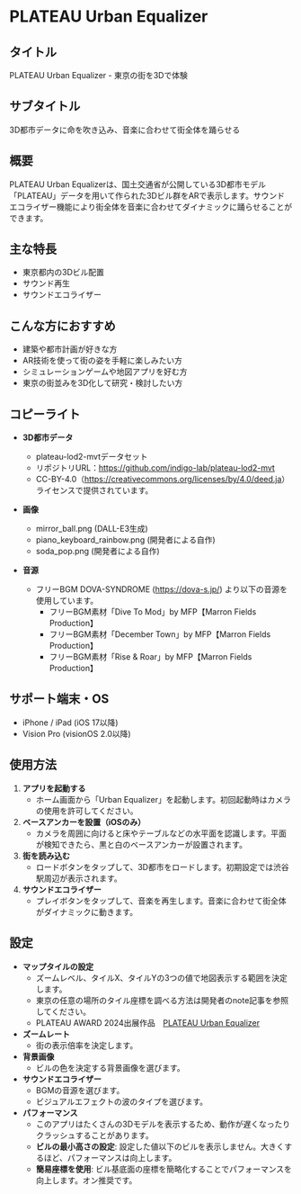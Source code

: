 # PLATEAU Urban Equalizer

## タイトル
PLATEAU Urban Equalizer - 東京の街を3Dで体験

## サブタイトル
3D都市データに命を吹き込み、音楽に合わせて街全体を踊らせる

## 概要
PLATEAU Urban Equalizerは、国土交通省が公開している3D都市モデル「PLATEAU」データを用いて作られた3Dビル群をARで表示します。サウンドエコライザー機能により街全体を音楽に合わせてダイナミックに踊らせることができます。

## 主な特長
- 東京都内の3Dビル配置
- サウンド再生
- サウンドエコライザー

## こんな方におすすめ
- 建築や都市計画が好きな方
- AR技術を使って街の姿を手軽に楽しみたい方
- シミュレーションゲームや地図アプリを好む方
- 東京の街並みを3D化して研究・検討したい方

## コピーライト
- **3D都市データ**
  - plateau-lod2-mvtデータセット
  - リポジトリURL：<https://github.com/indigo-lab/plateau-lod2-mvt>
  - CC-BY-4.0（<https://creativecommons.org/licenses/by/4.0/deed.ja>）ライセンスで提供されています。

- **画像**
  - mirror_ball.png (DALL-E3生成)
  - piano_keyboard_rainbow.png (開発者による自作)
  - soda_pop.png (開発者による自作)

- **音源**
  - フリーBGM DOVA-SYNDROME (<https://dova-s.jp/>) より以下の音源を使用しています。
    - フリーBGM素材「Dive To Mod」by MFP【Marron Fields Production】
    - フリーBGM素材「December Town」by MFP【Marron Fields Production】
    - フリーBGM素材「Rise & Roar」by MFP【Marron Fields Production】

## サポート端末・OS
- iPhone / iPad (iOS 17以降)
- Vision Pro (visionOS 2.0以降)

## 使用方法
1. **アプリを起動する**
   - ホーム画面から「Urban Equalizer」を起動します。初回起動時はカメラの使用を許可してください。
2. **ベースアンカーを設置（iOSのみ）**
   - カメラを周囲に向けると床やテーブルなどの水平面を認識します。平面が検知できたら、黒と白のベースアンカーが設置されます。
3. **街を読み込む**
   - ロードボタンをタップして、3D都市をロードします。初期設定では渋谷駅周辺が表示されます。
4. **サウンドエコライザー**
   - プレイボタンをタップして、音楽を再生します。音楽に合わせて街全体がダイナミックに動きます。

## 設定
- **マップタイルの設定**
  - ズームレベル、タイルX、タイルYの3つの値で地図表示する範囲を決定します。
  - 東京の任意の場所のタイル座標を調べる方法は開発者のnote記事を参照してください。
  - PLATEAU AWARD 2024出展作品　[PLATEAU Urban Equalizer](https://note.com/creativival/n/nf040a73a152a#06bc4eac-a6d1-4401-a5de-3bbdbb69ab7b)
- **ズームレート**
  - 街の表示倍率を決定します。
- **背景画像**
  - ビルの色を決定する背景画像を選びます。
- **サウンドエコライザー**
  - BGMの音源を選びます。
  - ビジュアルエフェクトの波のタイプを選びます。
- **パフォーマンス**
  - このアプリはたくさんの3Dモデルを表示するため、動作が遅くなったりクラッシュすることがあります。
  - **ビルの最小高さの設定**: 設定した値以下のビルを表示しません。大きくするほど、パフォーマンスは向上します。
  - **簡易座標を使用**: ビル基底面の座標を簡略化することでパフォーマンスを向上します。オン推奨です。
